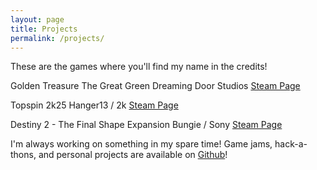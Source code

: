 ```yaml
---
layout: page
title: Projects
permalink: /projects/
---
```



These are the games where you'll find my name in the credits!

Golden Treasure The Great Green
Dreaming Door Studios 
[Steam Page](https://store.steampowered.com/app/1065100/Golden_Treasure_The_Great_Green/)

Topspin 2k25
Hanger13 / 2k
[Steam Page](https://store.steampowered.com/app/1785650/TopSpin_2K25/)

Destiny 2 - The Final Shape Expansion
Bungie / Sony
[Steam Page](https://store.steampowered.com/app/2336880/Destiny_2_The_Final_Shape/)


I'm always working on something in my spare time! Game jams, hack-a-thons, and personal projects are available on <a href="https://github.com/kgibbsdev" target="_blank">Github</a>!